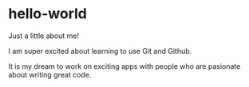 # hello-world

Just a little about me!

I am super excited about learning to use Git and Github.

It is my dream to work on exciting apps with people who are pasionate about writing great code.

